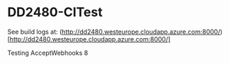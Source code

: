 # DD2480-CITest

See build logs at: (http://dd2480.westeurope.cloudapp.azure.com:8000/)[http://dd2480.westeurope.cloudapp.azure.com:8000/]

Testing AcceptWebhooks 8
